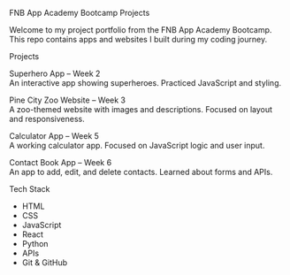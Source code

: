 FNB App Academy Bootcamp Projects

Welcome to my project portfolio from the FNB App Academy Bootcamp. This repo contains apps and websites I built during my coding journey.

Projects

Superhero App – Week 2  
An interactive app showing superheroes. Practiced JavaScript and styling.

Pine City Zoo Website – Week 3  
A zoo-themed website with images and descriptions. Focused on layout and responsiveness.

Calculator App – Week 5  
A working calculator app. Focused on JavaScript logic and user input.

Contact Book App – Week 6  
An app to add, edit, and delete contacts. Learned about forms and APIs.

Tech Stack
- HTML  
- CSS  
- JavaScript  
- React  
- Python  
- APIs  
- Git & GitHub

